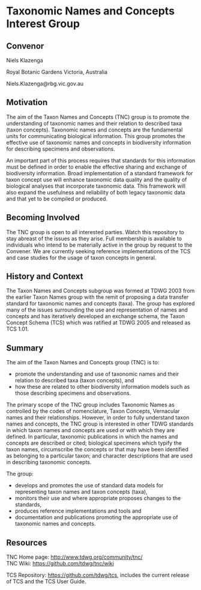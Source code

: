 # Taxonomic Names and Concepts Interest Group

## Convenor
Niels Klazenga

Royal Botanic Gardens Victoria, Australia

Niels.Klazenga&commat;rbg.vic.gov.au

## Motivation
The aim of the Taxon Names and Concepts (TNC) group is to promote the understanding of taxonomic names and their relation to described taxa (taxon concepts). Taxonomic names and concepts are the fundamental units for communicating biological information. This group promotes the effective use of taxonomic names and concepts in biodiversity information for describing specimens and observations.

An important part of this process requires that standards for this information must be defined in order to enable the effective sharing and exchange of biodiversity information. Broad implementation of a standard framework for taxon concept use will enhance taxonomic data quality and the quality of biological analyses that incorporate taxonomic data. This framework will also expand the usefulness and reliability of both legacy taxonomic data and that yet to be compiled or produced.

## Becoming Involved
The TNC group is open to all interested parties. Watch this repository to stay abreast of the issues as they arise. Full membership is available to individuals who intend to be materially active in the group by request to the Convener. We are currently seeking reference implementations of the TCS and case studies for the usage of taxon concepts in general.

## History and Context
The Taxon Names and Concepts subgroup was formed at TDWG 2003 from the earlier Taxon Names group with the remit of proposing a data transfer standard for taxonomic names and concepts (taxa). The group has explored many of the issues surrounding the use and representation of names and concepts and has iteratively developed an exchange schema, the Taxon Concept Schema (TCS) which was ratified at TDWG 2005 and released as TCS 1.01.

## Summary
The aim of the Taxon Names and Concepts group (TNC) is to:  

- promote the understanding and use of taxonomic names and their relation to described taxa (taxon concepts), and  
- how these are related to other biodiversity information models such as those describing specimens and observations.  

The primary scope of the TNC group includes Taxonomic Names as controlled by the codes of nomenclature, Taxon Concepts, Vernacular names and their relationships. However, in order to fully understand taxon names and concepts, the TNC group is interested in other TDWG standards in which taxon names and concepts are used or with which they are defined. In particular, taxonomic publications in which the names and concepts are described or cited; biological specimens which typify the taxon names, circumscribe the concepts or that may have been identified as belonging to a particular taxon; and character descriptions that are used in describing taxonomic concepts.

The group:  

- develops and promotes the use of standard data models for representing taxon names and taxon concepts (taxa),
- monitors their use and where appropriate proposes changes to the standards,
- produces reference implementations and tools and
- documentation and publications promoting the appropriate use of taxonomic names and concepts.

## Resources
TNC Home page: http://www.tdwg.org/community/tnc/  
TNC Wiki: https://github.com/tdwg/tnc/wiki  
<!-- TNC Document Repository: http://www.tdwg.org/activities/tnc/tnc-document-repository/ containing presentations introducing readers to taxonomy and the problems associated with improper use of taxonomic names. -->
TCS Repository: https://github.com/tdwg/tcs, includes the current release of TCS and the TCS User Guide.  
